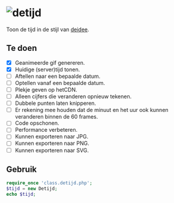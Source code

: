 # ![detijd](https://deidee.com/logo.png?str=deTijd)

Toon de tijd in de stijl van [deidee](https://github.com/deidee/).

## Te doen

- [x] Geanimeerde gif genereren.
- [x] Huidige (server)tijd tonen.
- [ ] Aftellen naar een bepaalde datum.
- [ ] Optellen vanaf een bepaalde datum.
- [ ] Plekje geven op hetCDN.
- [ ] Alleen cijfers die veranderen opnieuw tekenen.
- [ ] Dubbele punten laten knipperen.
- [ ] Er rekening mee houden dat de minuut en het uur ook kunnen veranderen binnen de 60 frames.
- [ ] Code opschonen.
- [ ] Performance verbeteren.
- [ ] Kunnen exporteren naar JPG.
- [ ] Kunnen exporteren naar PNG.
- [ ] Kunnen exporteren naar SVG.

## Gebruik

```php
require_once 'class.detijd.php';
$tijd = new Detijd;
echo $tijd;
```